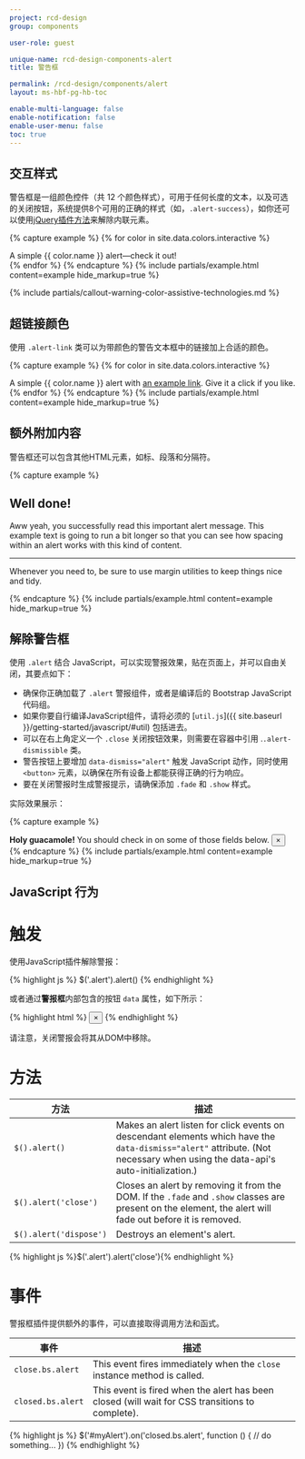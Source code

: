 ```yaml
---
project: rcd-design
group: components

user-role: guest

unique-name: rcd-design-components-alert
title: 警告框

permalink: /rcd-design/components/alert
layout: ms-hbf-pg-hb-toc

enable-multi-language: false
enable-notification: false
enable-user-menu: false
toc: true
---
```


## 交互样式

警告框是一组颜色控件（共 12 个颜色样式），可用于任何长度的文本，以及可选的关闭按钮，系统提供8个可用的正确的样式（如，`.alert-success`），如你还可以使用[jQuery插件方法](#dismissing)来解除内联元素。

{% capture example %}
{% for color in site.data.colors.interactive %}
<div class="alert alert-{{ color.name }}" role="alert">
  A simple {{ color.name }} alert—check it out!
</div>
{% endfor %}
{% endcapture %}
{% include partials/example.html content=example hide_markup=true %}

{% include partials/callout-warning-color-assistive-technologies.md %}

## 超链接颜色

使用 `.alert-link` 类可以为带颜色的警告文本框中的链接加上合适的颜色。

{% capture example %}
{% for color in site.data.colors.interactive %}
<div class="alert alert-{{ color.name }}" role="alert">
  A simple {{ color.name }} alert with <a href="#" class="alert-link">an example link</a>. Give it a click if you like.
</div>
{% endfor %}
{% endcapture %}
{% include partials/example.html content=example hide_markup=true %}

## 额外附加内容

警告框还可以包含其他HTML元素，如标、段落和分隔符。

{% capture example %}
<div class="alert alert-success" role="alert">
  <h2 class="alert-heading">Well done!</h2>
  <p>Aww yeah, you successfully read this important alert message. This example text is going to run a bit longer so that you can see how spacing within an alert works with this kind of content.</p>
  <hr>
  <p class="mb-0">Whenever you need to, be sure to use margin utilities to keep things nice and tidy.</p>
</div>
{% endcapture %}
{% include partials/example.html content=example hide_markup=true %}


## 解除警告框

使用 `.alert` 结合 JavaScript，可以实现警报效果，贴在页面上，并可以自由关闭，其要点如下：

- 确保你正确加载了 `.alert` 警报组件，或者是编译后的 Bootstrap JavaScript 代码组。
- 如果你要自行编译JavaScript组件，请将必须的 [`util.js`]({{ site.baseurl }}/getting-started/javascript/#util) 包括进去。
- 可以在右上角定义一个 `.close` 关闭按钮效果，则需要在容器中引用 .`.alert-dismissible` 类。
- 警告按钮上要增加 `data-dismiss="alert"` 触发 JavaScript 动作，同时使用 `<button>` 元素，以确保在所有设备上都能获得正确的行为响应。
- 要在关闭警报时生成警报提示，请确保添加 `.fade` 和 `.show` 样式。

实际效果展示：

{% capture example %}
<div class="alert alert-warning alert-dismissible fade show" role="alert">
  <strong>Holy guacamole!</strong> You should check in on some of those fields below.
  <button type="button" class="close" data-dismiss="alert" aria-label="Close">
    <span aria-hidden="true">&times;</span>
  </button>
</div>
{% endcapture %}
{% include partials/example.html content=example hide_markup=true %}

## JavaScript 行为

# 触发

使用JavaScript插件解除警报：

{% highlight js %}
$('.alert').alert()
{% endhighlight %}

或者通过**警报框**内部包含的按钮 `data` 属性，如下所示：

{% highlight html %}
<button type="button" class="close" data-dismiss="alert" aria-label="Close">
  <span aria-hidden="true">&times;</span>
</button>
{% endhighlight %}

请注意，关闭警报会将其从DOM中移除。

# 方法

| 方法 | 描述 |
| --- | --- |
| `$().alert()` | Makes an alert listen for click events on descendant elements which have the `data-dismiss="alert"` attribute. (Not necessary when using the data-api's auto-initialization.) |
| `$().alert('close')` | Closes an alert by removing it from the DOM. If the `.fade` and `.show` classes are present on the element, the alert will fade out before it is removed. |
| `$().alert('dispose')` | Destroys an element's alert. |

{% highlight js %}$('.alert').alert('close'){% endhighlight %}

# 事件

警报框插件提供额外的事件，可以直接取得调用方法和函式。

| 事件 | 描述 |
| --- | --- |
| `close.bs.alert` | This event fires immediately when the <code>close</code> instance method is called. |
| `closed.bs.alert` | This event is fired when the alert has been closed (will wait for CSS transitions to complete). |

{% highlight js %}
$('#myAlert').on('closed.bs.alert', function () {
  // do something...
})
{% endhighlight %}
